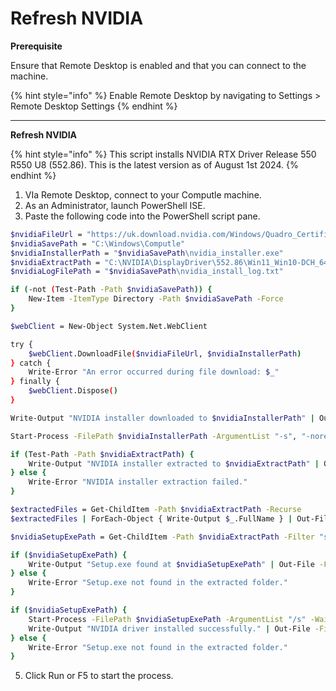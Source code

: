 # Refresh NVIDIA

**Prerequisite**

Ensure that Remote Desktop is enabled and that you can connect to the machine. &#x20;

{% hint style="info" %}
Enable Remote Desktop by navigating to Settings > Remote Desktop Settings
{% endhint %}

***

**Refresh NVIDIA**

{% hint style="info" %}
This script installs NVIDIA RTX Driver Release 550 R550 U8 (552.86). This is the latest version as of August 1st 2024.
{% endhint %}

1. VIa Remote Desktop, connect to your Computle machine.
2. As an Administrator, launch PowerShell ISE.
3. Paste the following code into the PowerShell script pane.

```sh
$nvidiaFileUrl = "https://uk.download.nvidia.com/Windows/Quadro_Certified/552.86/552.86-quadro-rtx-desktop-notebook-win10-win11-64bit-international-dch-whql.exe"
$nvidiaSavePath = "C:\Windows\Computle"
$nvidiaInstallerPath = "$nvidiaSavePath\nvidia_installer.exe"
$nvidiaExtractPath = "C:\NVIDIA\DisplayDriver\552.86\Win11_Win10-DCH_64\International"
$nvidiaLogFilePath = "$nvidiaSavePath\nvidia_install_log.txt"

if (-not (Test-Path -Path $nvidiaSavePath)) {
    New-Item -ItemType Directory -Path $nvidiaSavePath -Force
}

$webClient = New-Object System.Net.WebClient

try {
    $webClient.DownloadFile($nvidiaFileUrl, $nvidiaInstallerPath)
} catch {
    Write-Error "An error occurred during file download: $_"
} finally {
    $webClient.Dispose()
}

Write-Output "NVIDIA installer downloaded to $nvidiaInstallerPath" | Out-File -FilePath $nvidiaLogFilePath -Append

Start-Process -FilePath $nvidiaInstallerPath -ArgumentList "-s", "-noreboot", "-noeula" -Wait -NoNewWindow | Out-Null

if (Test-Path -Path $nvidiaExtractPath) {
    Write-Output "NVIDIA installer extracted to $nvidiaExtractPath" | Out-File -FilePath $nvidiaLogFilePath -Append
} else {
    Write-Error "NVIDIA installer extraction failed."
}

$extractedFiles = Get-ChildItem -Path $nvidiaExtractPath -Recurse
$extractedFiles | ForEach-Object { Write-Output $_.FullName } | Out-File -FilePath $nvidiaLogFilePath -Append

$nvidiaSetupExePath = Get-ChildItem -Path $nvidiaExtractPath -Filter "setup.exe" -Recurse | Select-Object -First 1 -ExpandProperty FullName

if ($nvidiaSetupExePath) {
    Write-Output "Setup.exe found at $nvidiaSetupExePath" | Out-File -FilePath $nvidiaLogFilePath -Append
} else {
    Write-Error "Setup.exe not found in the extracted folder."
}

if ($nvidiaSetupExePath) {
    Start-Process -FilePath $nvidiaSetupExePath -ArgumentList "/s" -Wait -NoNewWindow | Out-Null
    Write-Output "NVIDIA driver installed successfully." | Out-File -FilePath $nvidiaLogFilePath -Append
} else {
    Write-Error "Setup.exe not found in the extracted folder."
}

```

5. Click Run or F5 to start the process.&#x20;
